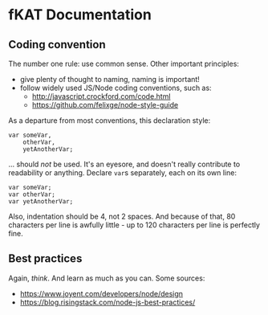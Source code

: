 # fKAT Documentation

## Coding convention

The number one rule: use common sense. Other important principles:

* give plenty of thought to naming, naming is important!
* follow widely used JS/Node coding conventions, such as:
  * http://javascript.crockford.com/code.html
  * https://github.com/felixge/node-style-guide

As a departure from most conventions, this declaration style:
```
var someVar,
    otherVar,
    yetAnotherVar;
```
... should *not* be used. It's an eyesore, and doesn't really contribute
to readability or anything. Declare `var`s separately, each on its own line:
```
var someVar;
var otherVar;
var yetAnotherVar;
``` 
Also, indentation should be 4, not 2 spaces. And because of that,
80 characters per line is awfully little - up to 120 characters per line
is perfectly fine.

## Best practices

Again, *think*. And learn as much as you can. Some sources:

* https://www.joyent.com/developers/node/design
* https://blog.risingstack.com/node-js-best-practices/
 
